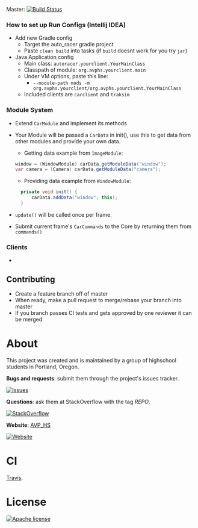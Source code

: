 Master: [![Build Status](https://travis-ci.com/AutonomousCarProject/auto_racer.svg?branch=master)](https://travis-ci.com/AutonomousCarProject/auto_racer)

### How to set up Run Configs (Intellij IDEA)
* Add new Gradle config
    * Target the auto_racer gradle project
    * Paste `clean build` into tasks (if `build` doesnt work for you try `jar`)
* Java Application config
    * Main class: `autoracer.yourclient.YourMainClass`
    * Classpath of module: `org.avphs.yourclient.main`
    * Under VM options, paste this line:
        * `--module-path mods -m org.avphs.yourclient/org.avphs.yourclient.YourMainClass`
    * Included clients are `carclient` and `traksim`
    
### Module System
* Extend `CarModule` and implement its methods
* Your Module will be passed a `CarData` in init(), use this to get data from other modules and provide your own data.
    * Getting data example from `ImageModule`: 
    ```java
    window = (WindowModule) carData.getModuleData("window");
    var camera = (Camera) carData.getModuleData("camera");
    ```
    * Providing data example from `WindowModule`:
    ```java
      private void init() {
          carData.addData("window", this);
      }
    ```
    
 * `update()` will be called once per frame.
 * Submit current frame's `CarCommands` to the Core by returning them from `commands()`
 
 ### Clients
 * 
 
 ## Contributing
 * Create a feature branch off of master
 * When ready, make a pull request to merge/rebase your branch into master
 * If you branch passes CI tests and gets approved by one reviewer it can be merged
 
 # About
 
 This project was created and is maintained by a group of highschool students in Portland, Oregon.
 
 __Bugs and requests__: submit them through the project's issues tracker.<br>
 
 [![Issues](http://img.shields.io/github/issues/AutonomousCarProject/auto_racer.svg?logo=github)]( https://github.com/AutonomousCarProject/auto_racer/issues )
 
 __Questions__: ask them at StackOverflow with the tag *REPO*.<br>
 
 [![StackOverflow](http://img.shields.io/badge/stackoverflow-AVP_HS-blue.svg?logo=stackoverflow)]( http://stackoverflow.com/questions/tagged/AVP_HS )
 
 **Website**: [AVP_HS](http://www.avp-hs.org) 
 
 [![Website](https://img.shields.io/badge/website-up-magenta.svg?longCache=true&style=flat)](http://www.avp-hs.org)
 
 # CI
 
 [Travis](https://travis-ci.org).
 
 # License
 [![Apache license](http://img.shields.io/badge/license-Apache-brightgreen.svg)](http://opensource.org/licenses/Apache-2.0)

 